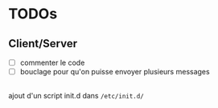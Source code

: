 # TODOs

## Client/Server

- [ ] commenter le code
- [ ] bouclage pour qu'on puisse envoyer plusieurs messages

## 

ajout d'un script init.d dans `/etc/init.d/`